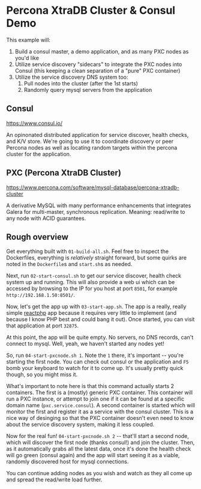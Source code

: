 # Percona XtraDB Cluster & Consul Demo

This example will:

1. Build a consul master, a demo application, and as many PXC nodes as you'd like
1. Utilize service discovery "sidecars" to integrate the PXC nodes into Consul (this keeping a clean separation of a "pure" PXC container)
1. Utilize the service discovery DNS system too:
   1. Pull nodes into the cluster (after the 1st starts)
   1. Randomly query mysql servers from the application

## Consul

https://www.consul.io/

An opinonated distributed application for service discover, health checks, and K/V store. We're going to use it to coordinate discovery or peer Percona nodes as well as locating random targets within the percona cluster for the application.

## PXC (Percona XtraDB Cluster)

https://www.percona.com/software/mysql-database/percona-xtradb-cluster

A derivative MySQL with many performance enhancements that integrates Galera for multi-master, synchronous replication. Meaning: read/write to any node with ACID guarantees.

## Rough overview

Get everything built with `01-build-all.sh`. Feel free to inspect the Dockerfiles, everything is _relatively_ straight forward, but some quirks are noted in the `Dockerfile`s and `start.sh`s as needed.

Next, run `02-start-consul.sh` to get our service discover, health check system up and running. This will also provide a web ui which can be accessed by browsing to the IP for you host at port `8501`, for example `http://192.168.1.50:8501/`.

Now, let's get the app up with `03-start-app.sh`. The app is a really, really simple [reactphp](http://reactphp.org/) app because it requires very little to implement (and because I know PHP best and could bang it out). Once started, you can visit that application at port `32875`.

At this point, the app will be quite empty. No servers, no DNS records, can't connect to mysql. Well, yeah, we haven't started any nodes yet!

So, run `04-start-pxcnode.sh 1`. Note the `1` there, it's important -- you're starting the first node. You can check out consul or the application and `F5` bomb your keyboard to watch for it to come up. It's usually pretty quick though, so you might miss it.

What's important to note here is that this command actually starts 2 containers. The first is a (mostly) generic PXC container. This container will run a PXC instance, or attempt to join one if it can be found at a specific domain name (`pxc.service.consul`). A second container is started which will monitor the first and register it as a service with the consul cluster. This is a nice way of desinging so that the PXC container doesn't even need to know about the service discovery system, making it less coupled.

Now for the real fun! `04-start-pxcnode.sh 2` -- that'll start a second node, which will discover the first node (thanks consul!) and join the cluster. Then, as it automatically grabs all the latest data, once it's done the health check will go green (consul again) and the app will start seeing it as a viable, randomly discovered host for mysql connections.

You can continue adding nodes as you wish and watch as they all come up and spread the read/write load further.

